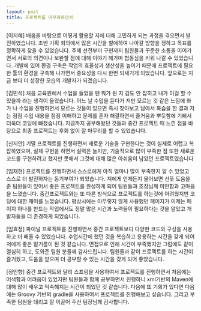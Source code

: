 ```yaml
---
layout: post
title: 프로젝트를 마무리하면서
---
```


[이지혜]
배움을 바탕으로 어떻게 활용할 지에 대해 고민하게 되는 과정을 겪으면서 발전하였습니다. 초반 기획 회의에서 많은 시간을 할애하여 나아갈 방향을 정하고 목표를 정확하게 찾을 수 있었습니다. 주제 선전부터 구현까지 팀원들과 꾸준한 소통을 이어가면서 서로의 의견이나 보완할 점에 대해 이야기 해가며 협동심을 키워 나갈 수 있었습니다. 개발에 있어 환경 구축은 작업의 효율성과 생산성을 높이기 때문에 프로젝트에 필요한 툴의 환경을 구축해 나가면서 중요성을 다시 한번 되새기게 되었습니다. 앞으로는 지금 보다 더 성장한 모습의 개발자가 되겠습니다.

[김민석]
처음 교육원에서 수업을 들었을 땐 뭐가 뭔 지 감도 안 잡히고 내가 이걸 할 수 있을까 라는 생각이 들었습니다. 어느 날 수업을 듣다가 저만 모르는 것 같은 느낌에 화가 나 수업을 진행하면서 모르는 것들이 있으면 즉시 찾아보고 남아서 복습을 한 결과 저는 점점 수업 내용을 점점 이해하고 문제를 혼자 해결하면서 즐거움과 뿌듯함에 기뻐서 더욱더 코딩에 빠졌습니다. 지금까지 공부해왔던 것들과 중간 프로젝트 때 느낀 점을 바탕으로 최종 프로젝트는 후회 없이 잘 마무리를 할 수 있었습니다.

[신지안]
기말 프로젝트를 진행하면서 새로운 기술을 구현한다는 것이 실제로 어렵고 복잡하였으며, 실제 구현을 하면서 실력은 늘지만, 기술적으로 많이 부족한 점 또한 새로운 코드를 구현하려고 했지만 못해서 그것에 대해 많은 아쉬움이 남았던 프로젝트였습니다

[임재현]
프로젝트를 진행하면서 스스로에게 아직 얼마나 많이 부족한지 알 수 있었고 스스로 더 발전하자는 동기부여가 되었습니다. 저에게 언제든지 물어보면 선뜻 도움을 준 팀원들이 있어서 좋은 프로젝트를 완성하게 되어 팀원들과 조장님께 미안함과 고마움을 느꼈습니다. 중간프로젝트와는 또 다른 방식으로 프로젝트를 하는것에 어려웠지만 코딩에 대한 재미를 느꼈습니다. 평상시에는 아무렇지 않게 사용했던 페이지가 이제는 페이지 하나를 만드는 작업에서도 정말 많은 시간과 노력들이 필요하다는 것을 알았고 개발자들을 더 존경하게 되었습니다. 

[임효정]
파이널 프로젝트를 진행하면서 중간 프로젝트보다 다양한 코드와 구성을 사용하고 더 배울 수 있었습니다. 수업시간에 했던 것을 복습하고 응용하는 시간을 갖게 되어 저에게 좋은 밑거름이 된 것 같습니다. 면접으로 인해 시간이 부족했지만 그럼에도 같이 열심히 하고, 도와준 팀원 분들께 감사드립니다.
팀원들과 같이 프로젝트를 하는 시간이 즐거웠고, 도움을 받으며 더 공부할 수 있는 시간을 갖게 되어 좋았습니다. 

[정인향]
중간 프로젝트와 달리 스프링을 사용하여서 프로젝트를 진행하면서 처음에는 어색함과 어려움이 있었지만 팀원들과 함께 공부하면서 진행하니 xml기반의 Maven에 대해 많이 배우고 익숙해지는 시간이 되었던 것 같습니다. 다음에 또 기회가 있다면 다음에는 Groovy 기반의 gradle을 사용하여서 프로젝트를 진행해보고 싶습니다. 그리고 부족한 팀원을 데리고 잘 이끌어 주신 팀장님께 감사합니다.
